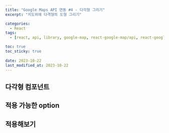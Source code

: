 ```yaml
---
title: "Google Maps API 연동 #4 - 다각형 그리기"
excerpt: "지도위에 다격형의 도형 그리기"

categories:
  - React
tags:
  - [react, api, library, google-map, react-google-map/api, react-google-map]

toc: true
toc_sticky: true
 
date: 2023-10-22
last_modified_at: 2023-10-22
---
```


## 다각형 컴포넌트

## 적용 가능한 option

## 적용해보기


